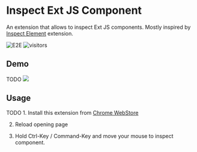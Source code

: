 # Inspect Ext JS Component

An extension that allows to inspect Ext JS components. Mostly inspired by [Inspect Element](https://github.com/js-cosmos/inspect-element) extension.

![E2E](https://github.com/deniskutovskiy/inspect-extjs-component/workflows/E2E/badge.svg)
![visitors](https://visitor-badge.glitch.me/badge?page_id=deniskutovskiy.inspect-extjs-component)

## Demo

TODO ![](https://user-images.githubusercontent.com/22850435/90898582-5d4e5d00-e3f9-11ea-9090-d8ed2a0077cb.gif)

## Usage

TODO 1. Install this extension from [Chrome WebStore](https://chrome.google.com/webstore/detail/inspect-element/flgcpmeleoikcibkiaiindbcjeldcogp)

2. Reload opening page

3. Hold Ctrl-Key / Command-Key and move your mouse to inspect component.

